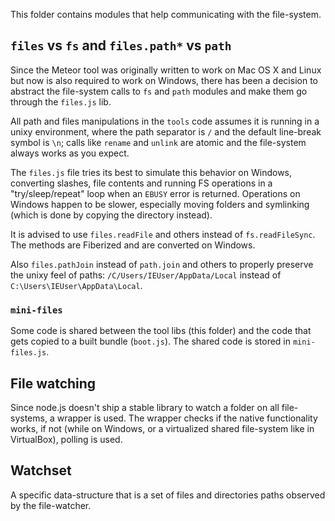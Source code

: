 This folder contains modules that help communicating with the file-system.

## `files` vs `fs` and `files.path*` vs `path`

Since the Meteor tool was originally written to work on Mac OS X and Linux but
now is also required to work on Windows, there has been a decision to abstract
the file-system calls to `fs` and `path` modules and make them go through the
`files.js` lib.

All path and files manipulations in the `tools` code assumes it is running in a
unixy environment, where the path separator is `/` and the default line-break
symbol is `\n`; calls like `rename` and `unlink` are atomic and the file-system 
always works as you expect.

The `files.js` file tries its best to simulate this behavior on Windows,
converting slashes, file contents and running FS operations in a
"try/sleep/repeat" loop when an `EBUSY` error is returned. Operations on Windows
happen to be slower, especially moving folders and symlinking (which is done by
copying the directory instead).

It is advised to use `files.readFile` and others instead of
`fs.readFileSync`. The methods are Fiberized and are converted on Windows.

Also `files.pathJoin` instead of `path.join` and others to properly preserve the
unixy feel of paths: `/C/Users/IEUser/AppData/Local` instead of
`C:\Users\IEUser\AppData\Local`.

### `mini-files`

Some code is shared between the tool libs (this folder) and the code that gets
copied to a built bundle (`boot.js`). The shared code is stored in
`mini-files.js`.

## File watching

Since node.js doesn't ship a stable library to watch a folder on all
file-systems, a wrapper is used. The wrapper checks if the native functionality
works, if not (while on Windows, or a virtualized shared file-system like in
VirtualBox), polling is used.

## Watchset

A specific data-structure that is a set of files and directories paths observed
by the file-watcher.
